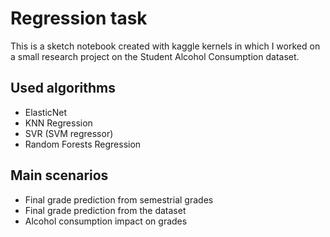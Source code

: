 # Regression task

This is a sketch notebook created with kaggle kernels in which I worked on a small research project on the Student Alcohol Consumption dataset.

## Used algorithms

* ElasticNet
* KNN Regression
* SVR (SVM regressor)
* Random Forests Regression

## Main scenarios

* Final grade prediction from semestrial grades
* Final grade prediction from the dataset
* Alcohol consumption impact on grades
